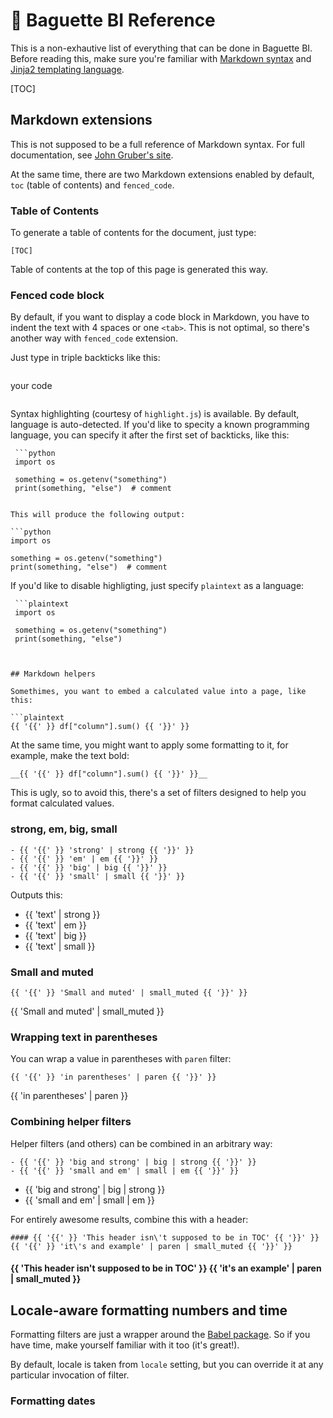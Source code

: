 # 🤔 Baguette BI Reference

This is a non-exhautive list of everything that can be done in Baguette BI. Before reading
this, make sure you're familiar with
[Markdown syntax](https://daringfireball.net/projects/markdown/)
and
[Jinja2 templating language](https://jinja.palletsprojects.com/).

[TOC]

## Markdown extensions

This is not supposed to be a full reference of Markdown syntax. For full documentation, see
[John Gruber's site](https://daringfireball.net/projects/markdown/).

At the same time, there are two Markdown extensions enabled by default, `toc` (table of
contents) and `fenced_code`.

### Table of Contents

To generate a table of contents for the document, just type:

```plaintext
[TOC]
```

Table of contents at the top of this page is generated this way.


### Fenced code block

By default, if you want to display a code block in Markdown, you have to indent the text
with 4 spaces or one `<tab>`. This is not optimal, so there's another way with `fenced_code`
extension.

Just type in triple backticks like this:

```plaintext
 ```
 your code
 ```
```

Syntax highlighting (courtesy of `highlight.js`) is available. By default, language is
auto-detected. If you'd like to specity a known programming language, you can specify it
after the first set of backticks, like this:

```plaintext
 ```python
 import os

 something = os.getenv("something")
 print(something, "else")  # comment
 ```
```

This will produce the following output:

```python
import os

something = os.getenv("something")
print(something, "else")  # comment
```

If you'd like to disable highligting, just specify `plaintext` as a language:

```plaintext
 ```plaintext
 import os

 something = os.getenv("something")
 print(something, "else")
 ```
```


## Markdown helpers

Somethimes, you want to embed a calculated value into a page, like this:

```plaintext
{{ '{{' }} df["column"].sum() {{ '}}' }}
```

At the same time, you might want to apply some formatting to it, for example, make the
text bold:

```plaintext
__{{ '{{' }} df["column"].sum() {{ '}}' }}__
```

This is ugly, so to avoid this, there's a set of filters designed to help you format
calculated values.

### strong, em, big, small

```plaintext
- {{ '{{' }} 'strong' | strong {{ '}}' }}
- {{ '{{' }} 'em' | em {{ '}}' }}
- {{ '{{' }} 'big' | big {{ '}}' }}
- {{ '{{' }} 'small' | small {{ '}}' }}
```

Outputs this:

- {{ 'text' | strong }}
- {{ 'text' | em }}
- {{ 'text' | big }}
- {{ 'text' | small }}

### Small and muted

```plaintext
{{ '{{' }} 'Small and muted' | small_muted {{ '}}' }}
```

{{ 'Small and muted' | small_muted }}

### Wrapping text in parentheses

You can wrap a value in parentheses with `paren` filter:

```plaintext
{{ '{{' }} 'in parentheses' | paren {{ '}}' }}
```

{{ 'in parentheses' | paren }}

### Combining helper filters

Helper filters (and others) can be combined in an arbitrary way:

```plaintext
- {{ '{{' }} 'big and strong' | big | strong {{ '}}' }}
- {{ '{{' }} 'small and em' | small | em {{ '}}' }}
```

- {{ 'big and strong' | big | strong }}
- {{ 'small and em' | small | em }}

For entirely awesome results, combine this with a header:

```plaintext
#### {{ '{{' }} 'This header isn\'t supposed to be in TOC' {{ '}}' }} {{ '{{' }} 'it\'s and example' | paren | small_muted {{ '}}' }}
```

#### {{ 'This header isn\'t supposed to be in TOC'  }} {{ 'it\'s an example' | paren | small_muted }}


## Locale-aware formatting numbers and time

Formatting filters are just a wrapper around the [Babel package](http://babel.pocoo.org).
So if you have time, make yourself familiar with it too (it's great!).

By default, locale is taken from `locale` setting, but you can override it at any
particular invocation of filter.

### Formatting dates
